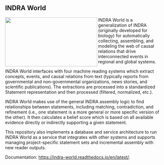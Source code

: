 ## INDRA World

<img align="left" src="https://raw.githubusercontent.com/indralab/indra_world/master/doc/indra_world_logo.png" width="300" height="160" />
INDRA World is a generalization of INDRA (originally developed for biology) for
automatically collecting, assembling, and modeling the web of causal relations
that drive interconnected events in regional and global systems.

INDRA World interfaces with four machine reading systems which extract
concepts, events, and causal relations from text (typically reports from
governmental and non-governmental organizations, news stories, and scientific
publications). The extractions are processed into a standardized Statement
representation and then processed (filtered, normalized, etc.).

INDRA World makes use of the general INDRA assembly logic to find relationships
between statements, including matching, contradiction, and refinement (i.e.,
one statement is a more general or more specific version of the other).  It
then calculates a belief score which is based on all available evidence
directly or indirectly supporting a given statement.

This repository also implements a database and service architecture to run
INDRA World as a service that integrates with other systems and supports
managing project-specific statement sets and incremental assembly with new
reader outputs.

Documentation: https://indra-world.readthedocs.io/en/latest/.
